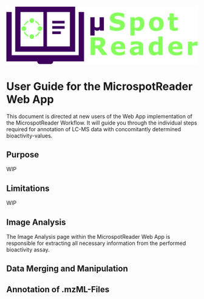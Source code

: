 ![Logo](assets/logo_uspotreader.png)

# User Guide for the MicrospotReader Web App

This document is directed at new users of the Web App implementation of the MicrospotReader Workflow. It will guide you through the individual steps required for annotation of LC-MS data with concomitantly determined bioactivity-values.

## Purpose

WIP

## Limitations

WIP

## Image Analysis

The Image Analysis page within the MicrospotReader Web App is responsible for extracting all necessary information from the performed bioactivity assay. 

## Data Merging and Manipulation

## Annotation of .mzML-Files